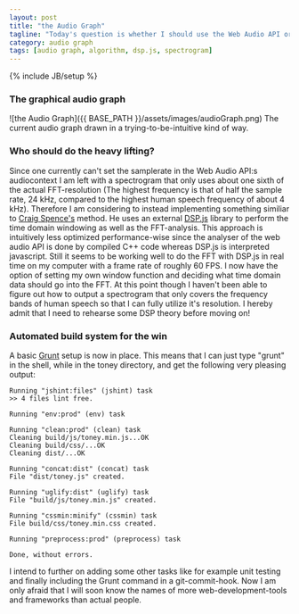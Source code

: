 ```yaml
---
layout: post
title: "the Audio Graph"
tagline: "Today's question is whether I should use the Web Audio API or and external JavaScript DSP library to get the spectrogram. Currently I get a spectrogram that covers an unnecessarily wide frequency range."
category: audio graph
tags: [audio graph, algorithm, dsp.js, spectrogram]
---
```

{% include JB/setup %}

### The graphical audio graph

![the Audio Graph]({{ BASE_PATH }}/assets/images/audioGraph.png)
The current audio graph drawn in a trying-to-be-intuitive kind of way.

### Who should do the heavy lifting?

Since one currently can't set the samplerate in the Web Audio API:s audiocontext I am left with a spectrogram that only uses about one sixth of the actual FFT-resolution (The highest frequency is that of half the sample rate, 24 kHz, compared to the highest human speech frequency of about 4 kHz). Therefore I am considering to instead implementing something similiar to [Craig Spence's](http://phenomnomnominal.github.com/docs/tuner.html) method. He uses an external [DSP.js](https://github.com/corbanbrook/dsp.js/) library to perform the time domain windowing as well as the FFT-analysis. This approach is intuitively less optimized performance-wise since the analyser of the web audio API is done by compiled C++ code whereas DSP.js is interpreted javascript. Still it seems to be working well to do the FFT with DSP.js in real time on my computer with a frame rate of roughly 60 FPS. I now have the option of setting my own window function and deciding what time domain data should go into the FFT. At this point though I haven't been able to figure out how to output a  spectrogram that only covers the frequency bands of human speech so that I can fully utilize it's resolution. I hereby admit that I need to rehearse some DSP theory before moving on!

### Automated build system for the win

A basic [Grunt](http://gruntjs.com/) setup is now in place. This means that I can just type "grunt" in the shell, while in the toney directory, and get the following very pleasing output:

	Running "jshint:files" (jshint) task
	>> 4 files lint free.

	Running "env:prod" (env) task

	Running "clean:prod" (clean) task
	Cleaning build/js/toney.min.js...OK
	Cleaning build/css/...OK
	Cleaning dist/...OK

	Running "concat:dist" (concat) task
	File "dist/toney.js" created.

	Running "uglify:dist" (uglify) task
	File "build/js/toney.min.js" created.

	Running "cssmin:minify" (cssmin) task
	File build/css/toney.min.css created.

	Running "preprocess:prod" (preprocess) task

	Done, without errors.

I intend to further on adding some other tasks like for example unit testing and finally including the Grunt command in a git-commit-hook. Now I am only afraid that I will soon know the names of more web-development-tools and frameworks than actual people. 





